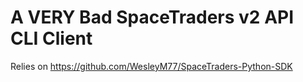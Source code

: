 # A VERY Bad SpaceTraders v2 API CLI Client

Relies on https://github.com/WesleyM77/SpaceTraders-Python-SDK